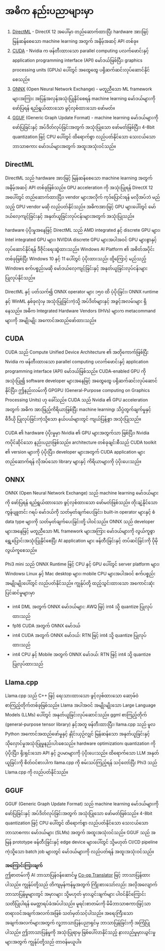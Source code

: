 <!--
CO_OP_TRANSLATOR_METADATA:
{
  "original_hash": "9841486ba4cf2590fabe609b925b00eb",
  "translation_date": "2025-07-09T19:41:14+00:00",
  "source_file": "md/01.Introduction/01/01.Understandingtech.md",
  "language_code": "my"
}
-->
# အဓိက နည်းပညာများမှာ

1. [DirectML](https://learn.microsoft.com/windows/ai/directml/dml?WT.mc_id=aiml-138114-kinfeylo) - DirectX 12 အပေါ်မှာ တည်ဆောက်ထားပြီး hardware အားဖြင့် မြန်ဆန်စေသော machine learning အတွက် အနိမ့်အဆင့် API တစ်ခု။
2. [CUDA](https://blogs.nvidia.com/blog/what-is-cuda-2/) - Nvidia က ဖန်တီးထားသော parallel computing ပလက်ဖောင်းနှင့် application programming interface (API) မော်ဒယ်ဖြစ်ပြီး၊ graphics processing units (GPUs) ပေါ်တွင် အထွေထွေ ပရိုဆက်ဆင်းလုပ်ဆောင်နိုင်စေသည်။
3. [ONNX](https://onnx.ai/) (Open Neural Network Exchange) - မတူညီသော ML framework များအကြား အပြန်အလှန်အသုံးပြုနိုင်စေရန် machine learning မော်ဒယ်များကို ဖော်ပြရန် ရည်ရွယ်ထားသော ဖွင့်လှစ်ထားသော ဖော်မတ်။
4. [GGUF](https://github.com/ggerganov/ggml/blob/master/docs/gguf.md) (Generic Graph Update Format) - machine learning မော်ဒယ်များကို ဖော်ပြခြင်းနှင့် အပ်ဒိတ်လုပ်ခြင်းအတွက် အသုံးပြုသော ဖော်မတ်ဖြစ်ပြီး၊ 4-8bit quantization ဖြင့် CPU ပေါ်တွင် ထိရောက်စွာ လည်ပတ်နိုင်သော သေးငယ်သော ဘာသာစကား မော်ဒယ်များအတွက် အထူးအသုံးဝင်သည်။

## DirectML

DirectML သည် hardware အားဖြင့် မြန်ဆန်စေသော machine learning အတွက် အနိမ့်အဆင့် API တစ်ခုဖြစ်သည်။ GPU acceleration ကို အသုံးပြုရန် DirectX 12 အပေါ်တွင် တည်ဆောက်ထားပြီး၊ vendor များအလိုက် ကုဒ်ပြောင်းရန် မလိုအပ်ဘဲ မည်သည့် GPU vendor မဆို လည်ပတ်နိုင်သည်။ အဓိကအားဖြင့် GPU များပေါ်တွင် မော်ဒယ်လေ့ကျင့်ခြင်းနှင့် အနုတ်ယူခြင်းလုပ်ငန်းများအတွက် အသုံးပြုသည်။

hardware ပံ့ပိုးမှုအနေဖြင့် DirectML သည် AMD integrated နှင့် discrete GPU များ၊ Intel integrated GPU များ၊ NVIDIA discrete GPU များအပါအဝင် GPU များစွာနှင့် လုပ်ဆောင်နိုင်ရန် ဒီဇိုင်းရေးဆွဲထားသည်။ Windows AI Platform ၏ အစိတ်အပိုင်းတစ်ခုဖြစ်ပြီး Windows 10 နှင့် 11 ပေါ်တွင် ပံ့ပိုးထားသည်၊ ထို့ကြောင့် မည်သည့် Windows စက်ပစ္စည်းမဆို မော်ဒယ်လေ့ကျင့်ခြင်းနှင့် အနုတ်ယူခြင်းလုပ်ငန်းများ ပြုလုပ်နိုင်သည်။

DirectML နှင့် ပတ်သက်၍ ONNX operator များ ၁၅၀ ထိ ပံ့ပိုးခြင်း၊ ONNX runtime နှင့် WinML နှစ်ခုလုံးမှ အသုံးပြုခြင်းကဲ့သို့ အပ်ဒိတ်များနှင့် အခွင့်အလမ်းများ ရှိနေသည်။ အဓိက Integrated Hardware Vendors (IHVs) များက metacommand များကို အမျိုးမျိုး အကောင်အထည်ဖော်ထားသည်။

## CUDA

CUDA သည် Compute Unified Device Architecture ၏ အတိုကောက်ဖြစ်ပြီး Nvidia က ဖန်တီးထားသော parallel computing ပလက်ဖောင်းနှင့် application programming interface (API) မော်ဒယ်ဖြစ်သည်။ CUDA-enabled GPU ကို အသုံးပြု၍ software developer များအနေဖြင့် အထွေထွေ ပရိုဆက်ဆင်းလုပ်ဆောင်နိုင်ပြီး၊ ဤနည်းလမ်းကို GPGPU (General-Purpose computing on Graphics Processing Units) ဟု ခေါ်သည်။ CUDA သည် Nvidia ၏ GPU acceleration အတွက် အဓိက အားဖြည့်ကိရိယာဖြစ်ပြီး machine learning၊ သိပ္ပံတွက်ချက်မှုနှင့် ဗီဒီယို ပြုလုပ်ခြင်းကဲ့သို့သော နယ်ပယ်များတွင် ကျယ်ပြန့်စွာ အသုံးပြုသည်။

CUDA ၏ hardware ပံ့ပိုးမှုမှာ Nvidia ၏ GPU များအတွက်သာ ဖြစ်ပြီး၊ Nvidia ကပိုင်ဆိုင်သော နည်းပညာဖြစ်သည်။ architecture တစ်ခုချင်းစီသည် CUDA toolkit ၏ version များကို ပံ့ပိုးပြီး၊ developer များအတွက် CUDA application များ တည်ဆောက်ရန် လိုအပ်သော library များနှင့် ကိရိယာများကို ပံ့ပိုးပေးသည်။

## ONNX

ONNX (Open Neural Network Exchange) သည် machine learning မော်ဒယ်များကို ဖော်ပြရန် ရည်ရွယ်ထားသော ဖွင့်လှစ်ထားသော ဖော်မတ်ဖြစ်သည်။ တိုးချဲ့နိုင်သော ကွန်ပျူတင်း ဂရပ် မော်ဒယ်ကို သတ်မှတ်ချက်ပေးခြင်း၊ built-in operator များနှင့် စံ data type များကို သတ်မှတ်ချက်ပေးခြင်းတို့ ပါဝင်သည်။ ONNX သည် developer များအနေဖြင့် မတူညီသော ML framework များအကြား မော်ဒယ်များကို လွယ်ကူစွာ ရွှေ့ပြောင်းအသုံးပြုနိုင်စေပြီး AI application များ ဖန်တီးခြင်းနှင့် တပ်ဆင်ခြင်းကို ပိုမိုလွယ်ကူစေသည်။

Phi3 mini သည် ONNX Runtime ဖြင့် CPU နှင့် GPU ပေါ်တွင် server platform များ၊ Windows၊ Linux နှင့် Mac desktop များ၊ mobile CPU များအပါအဝင် စက်ပစ္စည်းအမျိုးမျိုးပေါ်တွင် လည်ပတ်နိုင်သည်။
ကျွန်ုပ်တို့ ထည့်သွင်းထားသော အကောင်းဆုံး ပြင်ဆင်မှုများမှာ

- int4 DML အတွက် ONNX မော်ဒယ်များ: AWQ ဖြင့် int4 သို့ quantize ပြုလုပ်ထားသည်
- fp16 CUDA အတွက် ONNX မော်ဒယ်
- int4 CUDA အတွက် ONNX မော်ဒယ်: RTN ဖြင့် int4 သို့ quantize ပြုလုပ်ထားသည်
- int4 CPU နှင့် Mobile အတွက် ONNX မော်ဒယ်: RTN ဖြင့် int4 သို့ quantize ပြုလုပ်ထားသည်

## Llama.cpp

Llama.cpp သည် C++ ဖြင့် ရေးသားထားသော ဖွင့်လှစ်ထားသော ဆော့ဖ်ဝဲစာကြည့်တိုက်တစ်ခုဖြစ်သည်။ Llama အပါအဝင် အမျိုးမျိုးသော Large Language Models (LLMs) ပေါ်တွင် အနုတ်ယူခြင်းလုပ်ဆောင်သည်။ ggml စာကြည့်တိုက် (general-purpose tensor library) နှင့်အတူ ဖန်တီးထားပြီး၊ llama.cpp သည် မူလ Python အကောင်အထည်ဖော်မှုနှင့် နှိုင်းယှဉ်လျှင် မြန်ဆန်သော အနုတ်ယူခြင်းနှင့် သိုလှောင်မှုအသုံးပြုမှုနည်းပါးစေသည်။ hardware optimization၊ quantization ကို ပံ့ပိုးပြီး၊ ရိုးရှင်းသော API နှင့် ဥပမာများကို ပံ့ပိုးပေးသည်။ ထိရောက်သော LLM အနုတ်ယူခြင်းကို စိတ်ဝင်စားပါက llama.cpp ကို စမ်းသပ်ကြည့်ရန် သင့်တော်ပြီး Phi3 သည် Llama.cpp ကို လည်ပတ်နိုင်သည်။

## GGUF

GGUF (Generic Graph Update Format) သည် machine learning မော်ဒယ်များကို ဖော်ပြခြင်းနှင့် အပ်ဒိတ်လုပ်ခြင်းအတွက် အသုံးပြုသော ဖော်မတ်ဖြစ်သည်။ 4-8bit quantization ဖြင့် CPU ပေါ်တွင် ထိရောက်စွာ လည်ပတ်နိုင်သော သေးငယ်သော ဘာသာစကား မော်ဒယ်များ (SLMs) အတွက် အထူးအသုံးဝင်သည်။ GGUF သည် အမြန် prototype ဖန်တီးခြင်းနှင့် edge device များပေါ်တွင် သို့မဟုတ် CI/CD pipeline ကဲ့သို့သော batch job များတွင် မော်ဒယ်များကို လည်ပတ်ရန် အထူးအသုံးဝင်သည်။

**အကြောင်းကြားချက်**  
ဤစာတမ်းကို AI ဘာသာပြန်ဝန်ဆောင်မှု [Co-op Translator](https://github.com/Azure/co-op-translator) ဖြင့် ဘာသာပြန်ထားပါသည်။ ကျွန်ုပ်တို့သည် တိကျမှန်ကန်မှုအတွက် ကြိုးစားသော်လည်း အလိုအလျောက် ဘာသာပြန်မှုများတွင် အမှားများ သို့မဟုတ် မှားယွင်းချက်များ ပါဝင်နိုင်ကြောင်း သတိပြုပါရန် မေတ္တာရပ်ခံအပ်ပါသည်။ မူရင်းစာတမ်းကို မိမိဘာသာစကားဖြင့်သာ တရားဝင်အချက်အလက်အဖြစ် သတ်မှတ်သင့်ပါသည်။ အရေးကြီးသော အချက်အလက်များအတွက် လူ့ဘာသာပြန်ပညာရှင်မှ ဘာသာပြန်ခြင်းကို အကြံပြုပါသည်။ ဤဘာသာပြန်မှုကို အသုံးပြုရာမှ ဖြစ်ပေါ်လာနိုင်သည့် နားလည်မှုမှားယွင်းမှုများအတွက် ကျွန်ုပ်တို့သည် တာဝန်မယူပါ။